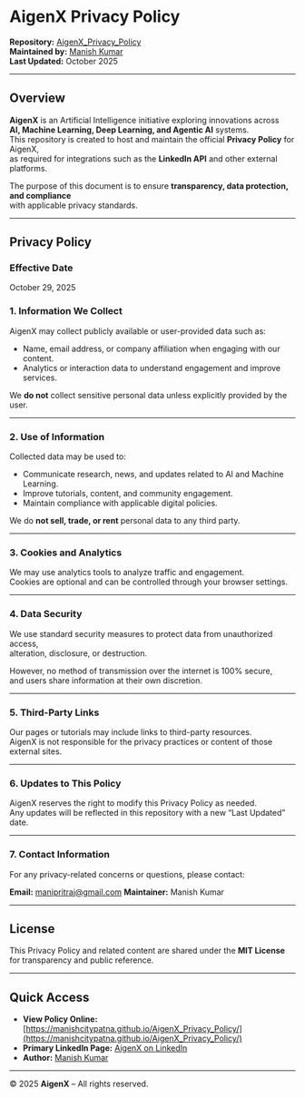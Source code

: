 # AigenX Privacy Policy

**Repository:** [AigenX_Privacy_Policy](https://manishcitypatna.github.io/AigenX_Privacy_Policy/)  
**Maintained by:** [Manish Kumar](https://www.linkedin.com/in/manipritraj/)  
**Last Updated:** October 2025  

---

## Overview

**AigenX** is an Artificial Intelligence initiative exploring innovations across  
**AI, Machine Learning, Deep Learning, and Agentic AI** systems.  
This repository is created to host and maintain the official **Privacy Policy** for AigenX,  
as required for integrations such as the **LinkedIn API** and other external platforms.

The purpose of this document is to ensure **transparency, data protection, and compliance**  
with applicable privacy standards.

---

## Privacy Policy

### Effective Date
October 29, 2025

### 1. Information We Collect
AigenX may collect publicly available or user-provided data such as:
- Name, email address, or company affiliation when engaging with our content.
- Analytics or interaction data to understand engagement and improve services.

We **do not** collect sensitive personal data unless explicitly provided by the user.

---

### 2. Use of Information
Collected data may be used to:
- Communicate research, news, and updates related to AI and Machine Learning.  
- Improve tutorials, content, and community engagement.  
- Maintain compliance with applicable digital policies.

We do **not sell, trade, or rent** personal data to any third party.

---

### 3. Cookies and Analytics
We may use analytics tools to analyze traffic and engagement.  
Cookies are optional and can be controlled through your browser settings.

---

### 4. Data Security
We use standard security measures to protect data from unauthorized access,  
alteration, disclosure, or destruction.  

However, no method of transmission over the internet is 100% secure,  
and users share information at their own discretion.

---

### 5. Third-Party Links
Our pages or tutorials may include links to third-party resources.  
AigenX is not responsible for the privacy practices or content of those external sites.

---

### 6. Updates to This Policy
AigenX reserves the right to modify this Privacy Policy as needed.  
Any updates will be reflected in this repository with a new “Last Updated” date.

---

### 7. Contact Information
For any privacy-related concerns or questions, please contact:  

**Email:** manipritraj@gmail.com 
**Maintainer:** Manish Kumar  

---

## License
This Privacy Policy and related content are shared under the **MIT License**  
for transparency and public reference.

---

## Quick Access
- **View Policy Online:** [https://manishcitypatna.github.io/AigenX_Privacy_Policy/](https://manishcitypatna.github.io/AigenX_Privacy_Policy/)
- **Primary LinkedIn Page:** [AigenX on LinkedIn](https://www.linkedin.com/company/aigenx)
- **Author:** [Manish Kumar](https://www.linkedin.com/in/manipritraj/)

---

© 2025 **AigenX** – All rights reserved.
